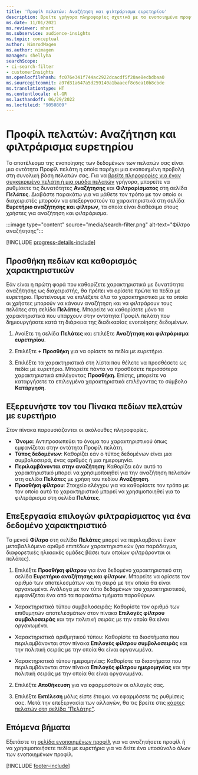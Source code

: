 ```yaml
---
title: 'Προφίλ πελατών: Αναζήτηση και φιλτράρισμα ευρετηρίου'
description: Βρείτε γρήγορα πληροφορίες σχετικά με τα ενοποιημένα προφίλ πελατών και φιλτράρετε με βάση συγκεκριμένα χαρακτηριστικά.
ms.date: 11/01/2021
ms.reviewer: mhart
ms.subservice: audience-insights
ms.topic: conceptual
author: NimrodMagen
ms.author: nimagen
manager: shellyha
searchScope:
- ci-search-filter
- customerInsights
ms.openlocfilehash: fc076e341f744ac2922dcacdf5f20ae8ecbdbaa0
ms.sourcegitcommit: a97d31a647a5d259140a1baaeef8c6ea10b8cbde
ms.translationtype: HT
ms.contentlocale: el-GR
ms.lasthandoff: 06/29/2022
ms.locfileid: "9050809"
---
```

# <a name="customer-profiles-search--filter-index"></a>Προφίλ πελατών: Αναζήτηση και φιλτράρισμα ευρετηρίου

Το αποτέλεσμα της ενοποίησης των δεδομένων των πελατών σας είναι μια οντότητα Προφίλ πελάτη η οποία παρέχει μια ενοποιημένη προβολή στη συνολική βάση πελατών σας. Για να [βρείτε πληροφορίες για έναν συγκεκριμένο πελάτη ή μια ομάδα πελατών](customer-profiles.md) γρήγορα, μπορείτε να ρυθμίσετε τις δυνατότητες **Αναζήτησης** και **Φιλτραρίσματος** στη σελίδα **Πελάτες**. Διαβάστε παρακάτω για να μάθετε τον τρόπο με τον οποίο οι διαχειριστές μπορούν να επεξεργαστούν τα χαρακτηριστικά στη σελίδα **Ευρετήριο αναζήτησης και φίλτρων**, τα οποία είναι διαθέσιμα στους χρήστες για αναζήτηση και φιλτράρισμα.

   :::image type="content" source="media/search-filter.png" alt-text="Φίλτρο αναζήτησης":::

[!INCLUDE [progress-details-include](includes/progress-details-pane.md)]

## <a name="add-fields-and-specify-attributes"></a>Προσθήκη πεδίων και καθορισμός χαρακτηριστικών

Εάν είναι η πρώτη φορά που καθορίζετε χαρακτηριστικά με δυνατότητα αναζήτησης ως διαχειριστής, θα πρέπει να ορίσετε πρώτα τα πεδία με ευρετήριο. Προτείνουμε να επιλέξετε όλα τα χαρακτηριστικά με τα οποία οι χρήστες μπορούν να κάνουν αναζήτηση και να φιλτράρουν τους πελάτες στη σελίδα **Πελάτες**. Μπορείτε να καθορίσετε μόνο τα χαρακτηριστικά που υπάρχουν στην οντότητα Προφίλ πελάτη που δημιουργήσατε κατά τη διάρκεια της διαδικασίας ενοποίησης δεδομένων.

1. Ανοίξτε τη σελίδα **Πελάτες** και επιλέξτε **Αναζήτηση και φιλτράρισμα ευρετηρίου**.

2. Επιλέξτε **+ Προσθήκη** για να ορίσετε τα πεδία με ευρετήριο.

3. Επιλέξτε τα χαρακτηριστικά στη λίστα που θέλετε να προσθέσετε ως πεδία με ευρετήριο. Μπορείτε πάντα να προσθέσετε περισσότερα χαρακτηριστικά επιλέγοντας **Προσθήκη**. Επίσης, μπορείτε να καταργήσετε τα επιλεγμένα χαρακτηριστικά επιλέγοντας το σύμβολο **Κατάργηση**.

## <a name="explore-the-indexed-customer-fields-table"></a>Εξερευνήστε τον του Πίνακα πεδίων πελατών με ευρετήριο

Στον πίνακα παρουσιάζονται οι ακόλουθες πληροφορίες.

- **Όνομα**: Αντιπροσωπεύει το όνομα του χαρακτηριστικού όπως εμφανίζεται στην οντότητα Προφίλ πελάτη.
- **Τύπος δεδομένων**: Καθορίζει εάν ο τύπος δεδομένων είναι μια συμβολοσειρά, ένας αριθμός ή μια ημερομηνία.
- **Περιλαμβάνονται στην αναζήτηση**: Καθορίζει εάν αυτό το χαρακτηριστικό μπορεί να χρησιμοποιηθεί για την αναζήτηση πελατών στη σελίδα **Πελάτες** με χρήση του πεδίου **Αναζήτηση**.
- **Προσθήκη φίλτρου**: Στοιχείο ελέγχου για να καθορίσετε τον τρόπο με τον οποίο αυτό το χαρακτηριστικό μπορεί να χρησιμοποιηθεί για το φιλτράρισμα στη σελίδα **Πελάτες**.

## <a name="editing-filtering-options-for-a-given-attribute"></a>Επεξεργασία επιλογών φιλτραρίσματος για ένα δεδομένο χαρακτηριστικό

Το μενού **Φίλτρο** στη σελίδα **Πελάτες** μπορεί να περιλαμβάνει έναν μεταβαλλόμενο αριθμό επιπέδων χαρακτηριστικών (για παράδειγμα, διαφορετικές ηλικιακές ομάδες βάσει των οποίων φιλτράρονται οι πελάτες).

1. Επιλέξτε **Προσθήκη φίλτρου** για ένα δεδομένο χαρακτηριστικό στη σελίδα **Ευρετήριο αναζήτησης και φίλτρων**. Μπορείτε να ορίσετε τον αριθμό των αποτελεσμάτων και τη σειρά με την οποία θα είναι οργανωμένα. Ανάλογα με τον τύπο δεδομένων του χαρακτηριστικού, εμφανίζεται ένα από τα παρακάτω τμήματα παραθύρων.

- Χαρακτηριστικά τύπου συμβολοσειράς: Καθορίστε τον αριθμό των επιθυμητών αποτελεσμάτων στον πίνακα **Επιλογές φίλτρου συμβολοσειράς** και την πολιτική σειράς με την οποία θα είναι οργανωμένα.

- Χαρακτηριστικά αριθμητικού τύπου: Καθορίστε τα διαστήματα που περιλαμβάνονται στον πίνακα **Επιλογές φίλτρου συμβολοσειράς** και την πολιτική σειράς με την οποία θα είναι οργανωμένα.

- Χαρακτηριστικά τύπου ημερομηνίας: Καθορίστε τα διαστήματα που περιλαμβάνονται στον πίνακα **Επιλογές φίλτρου ημερομηνίας** και την πολιτική σειράς με την οποία θα είναι οργανωμένα.

2. Επιλέξτε **Αποθήκευση** για να εφαρμοστούν οι αλλαγές σας.

3. Επιλέξτε **Εκτέλεση** μόλις είστε έτοιμοι να εφαρμόσετε τις ρυθμίσεις σας. Μετά την επεξεργασία των αλλαγών, θα τις βρείτε στις [κάρτες πελατών στη σελίδα "Πελάτης"](customer-profiles.md). 

## <a name="next-steps"></a>Επόμενα βήματα

Εξετάστε τη [σελίδα ενοποιημένων προφίλ](customer-profiles.md) για να αναζητήσετε προφίλ ή να χρησιμοποιήσετε πεδία με ευρετήρια για να δείτε ένα υποσύνολο όλων των ενοποιημένων προφίλ.


[!INCLUDE [footer-include](includes/footer-banner.md)]
